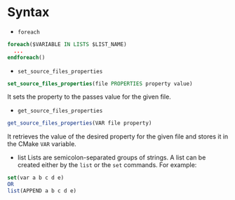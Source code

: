 # Syntax

- `foreach`
```cmake
foreach($VARIABLE IN LISTS $LIST_NAME)
  ...
endforeach()
```

- `set_source_files_properties`
```cmake
set_source_files_properties(file PROPERTIES property value)
```
It sets the property to the passes value for the given file.

- `get_source_files_properties`
```cmake
get_source_files_properties(VAR file property)
```
It retrieves the value of the desired property for the given file and stores it in the CMake `VAR` variable.

- list
Lists are semicolon-separated groups of strings. A list can be created either by the `list` or the `set` commands. For example:
```cmake
set(var a b c d e)
OR
list(APPEND a b c d e)
```
